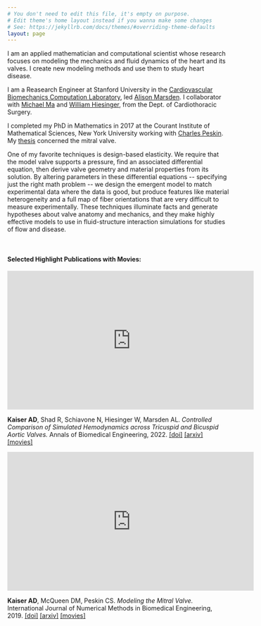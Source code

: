 ```yaml
---
# You don't need to edit this file, it's empty on purpose.
# Edit theme's home layout instead if you wanna make some changes
# See: https://jekyllrb.com/docs/themes/#overriding-theme-defaults
layout: page
---
```


I am an applied mathematician and computational scientist whose research focuses on modeling the mechanics and fluid dynamics of the heart and its valves. I create new modeling methods and use them to study heart disease.

I am a Reasearch Engineer at Stanford University in the [Cardiovascular Biomechanics Computation Laboratory](https://cbcl.stanford.edu/), led [Alison Marsden](https://profiles.stanford.edu/alison-marsden). I collaborator with  [Michael Ma](https://med.stanford.edu/content/sm/cve.html.html) and [William Hiesinger](https://med.stanford.edu/hiesingerlab.html), from the Dept. of Cardiothoracic Surgery. 

I completed my PhD in Mathematics in 2017 at the Courant Institute of Mathematical Sciences, New York University working with [Charles Peskin](https://www.math.nyu.edu/~peskin/). My [thesis](https://arxiv.org/abs/2208.13317) concerned the mitral valve. 

One of my favorite techniques is design-based elasticity. We require that the model valve supports a pressure, find an associated differential equation, then derive valve geometry and material properties from its solution. By altering parameters in these differential equations -- specifying just the right math problem -- we design the emergent model to match experimental data where the data is good, but produce features like material heterogeneity and a full map of fiber orientations that are very difficult to measure experimentally. These techniques illuminate facts and generate hypotheses about valve anatomy and mechanics, and they make highly effective models to use in fluid-structure interaction simulations for studies of flow and disease.

&nbsp;

#### Selected Highlight Publications with Movies: 


<p align="center">
<iframe width="560" height="315" 
src="https://www.youtube.com/embed/kk4asNb6qD8" 
title="YouTube video player" 
frameborder="0" 
allow="accelerometer; autoplay; clipboard-write; encrypted-media; gyroscope; picture-in-picture" 
allowfullscreen></iframe>
</p>


__Kaiser AD__, Shad R, Schiavone N, Hiesinger W, Marsden AL. _Controlled Comparison of Simulated Hemodynamics across Tricuspid and Bicuspid Aortic Valves._ Annals of Biomedical Engineering, 2022. [[doi]](https://doi.org/10.1007/s10439-022-02983-4) [[arxiv]](https://arxiv.org/abs/2109.08261) [[movies]](https://www.youtube.com/watch?v=SQrFoCUKOk0&list=PLVE1-rUYcsaJYmYqGy7Y5xFfdontjI1Xq)


<p align="center">
<iframe width="560" height="315" 
src="https://www.youtube.com/embed/-KC4oPxEAw4" 
title="YouTube video player" 
frameborder="0" 
allow="accelerometer; autoplay; clipboard-write; encrypted-media; gyroscope; picture-in-picture" 
allowfullscreen></iframe>
</p>

__Kaiser AD__, McQueen DM, Peskin CS. _Modeling the Mitral Valve._ International Journal of Numerical Methods in Biomedical Engineering, 2019. [[doi]](http://doi.org/10.1002/cnm.3240) [[arxiv]](https://arxiv.org/abs/2109.08261) [[movies]](https://www.youtube.com/watch?v=GjXboGhaeb4&list=PLVE1-rUYcsaJXpy5_xfRvsNxcj3Rb_azW)







